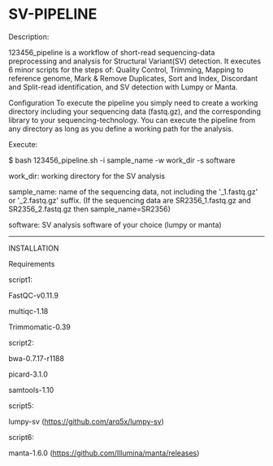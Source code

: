 # SV-PIPELINE

Description:

123456_pipeline is a workflow of short-read sequencing-data preprocessing and analysis for Structural Variant(SV) detection. It executes 6 minor scripts for the steps of: Quality Control, Trimming, Mapping to reference genome, Mark & Remove Duplicates, Sort and Index, Discordant and Split-read identification, and SV detection with Lumpy or Manta.

Configuration
To execute the pipeline you simply need to create a working directory including your sequencing data (fastq.gz), and the corresponding library to your sequencing-technology. You can execute the pipeline from any directory as long as you define a working path for the analysis.

Execute:

$ bash 123456_pipeline.sh -i sample_name -w work_dir -s software


work_dir: working directory for the SV analysis

sample_name: name of the sequencing data, not including the '_1.fastq.gz' or '_2.fastq.gz' suffix. (If the sequencing data are SR2356_1.fastq.gz and SR2356_2.fastq.gz then sample_name=SR2356)

software: SV analysis software of your choice (lumpy or manta)

--------------------------------------------------------------------------------------------------------------------------------------------------------------------

INSTALLATION


Requirements

script1:

FastQC-v0.11.9

multiqc-1.18

Trimmomatic-0.39



script2:

bwa-0.7.17-r1188

picard-3.1.0

samtools-1.10



script5:

lumpy-sv (https://github.com/arq5x/lumpy-sv)



script6:

manta-1.6.0 (https://github.com/Illumina/manta/releases)


